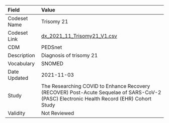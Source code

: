 |Field        |Value                                                                                                                                    |
|:------------|:----------------------------------------------------------------------------------------------------------------------------------------|
|Codeset Name |Trisomy 21                                                                                                                               |
|Codeset Link |[dx_2021_11_Trisomy21_V1.csv](https://github.com/PEDSnet/Variable-Dictionary/blob/main/conditions/dx_2021_11_Trisomy21_V1.csv.csv)       |
|CDM          |PEDSnet                                                                                                                                  |
|Description  |Diagnosis of trisomy 21                                                                                                                  |
|Vocabulary   |SNOMED                                                                                                                                   |
|Date Updated |2021-11-03                                                                                                                               |
|Study        |The Researching COVID to Enhance Recovery (RECOVER) Post-Acute Sequelae of SARS-CoV-2 (PASC) Electronic Health Record (EHR) Cohort Study |
|Validity     |Not Reviewed                                                                                                                             |

